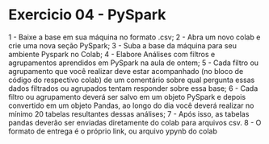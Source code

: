 # Exercicio 04 - PySpark

1 - Baixe a base em sua máquina no formato .csv;
2 - Abra um novo colab e crie uma nova seção PySpark;
3 - Suba a base da máquina para seu ambiente Pyspark no Colab;
4 - Elabore Análises com filtros e agrupamentos aprendidos em PySpark na aula de ontem;
5 - Cada filtro ou agrupamento que você realizar deve estar acompanhado (no bloco de código do respectivo colab) de um comentário sobre qual  pergunta essas dados filtrados ou agrupados tentam responder sobre essa base;
6 - Cada filtro ou agrupamento deverá ser salvo em um objeto PySpark e depois convertido em um objeto Pandas, ao longo
do dia você deverá realizar no mínimo 20 tabelas resultantes dessas análises;
7 - Após isso, as tabelas pandas deverão ser enviadas diretamente do colab para arquivos csv.
8 - O formato de entrega é o próprio link, ou arquivo ypynb do colab